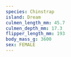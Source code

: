 ```yaml
---
species: Chinstrap
island: Dream
culmen_length_mm: 45.7
culmen_depth_mm: 17.3
flipper_length_mm: 193
body_mass_g: 3600
sex: FEMALE
---
```

